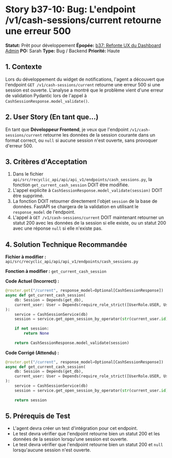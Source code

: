 # Story b37-10: Bug: L'endpoint /v1/cash-sessions/current retourne une erreur 500

**Statut:** Prêt pour développement
**Épopée:** [b37: Refonte UX du Dashboard Admin](./epic-b37-refonte-ux-admin.md)
**PO:** Sarah
**Type:** Bug / Backend
**Priorité:** Haute

## 1. Contexte

Lors du développement du widget de notifications, l'agent a découvert que l'endpoint `GET /v1/cash-sessions/current` retourne une erreur 500 si une session est ouverte. L'analyse a montré que le problème vient d'une erreur de validation Pydantic lors de l'appel à `CashSessionResponse.model_validate()`.

## 2. User Story (En tant que...)

En tant que **Développeur Frontend**, je veux que l'endpoint `/v1/cash-sessions/current` retourne les données de la session courante dans un format correct, ou `null` si aucune session n'est ouverte, sans provoquer d'erreur 500.

## 3. Critères d'Acceptation

1.  Dans le fichier `api/src/recyclic_api/api/api_v1/endpoints/cash_sessions.py`, la fonction `get_current_cash_session` DOIT être modifiée.
2.  L'appel explicite à `CashSessionResponse.model_validate(session)` DOIT être supprimé.
3.  La fonction DOIT retourner directement l'objet `session` de la base de données. FastAPI se chargera de la validation en utilisant le `response_model` de l'endpoint.
4.  L'appel à `GET /v1/cash-sessions/current` DOIT maintenant retourner un statut 200 avec les données de la session si elle existe, ou un statut 200 avec une réponse `null` si elle n'existe pas.

## 4. Solution Technique Recommandée

**Fichier à modifier :** `api/src/recyclic_api/api/api_v1/endpoints/cash_sessions.py`

**Fonction à modifier :** `get_current_cash_session`

**Code Actuel (Incorrect) :**
```python
@router.get("/current", response_model=Optional[CashSessionResponse])
async def get_current_cash_session(
    db: Session = Depends(get_db),
    current_user: User = Depends(require_role_strict([UserRole.USER, UserRole.ADMIN, UserRole.SUPER_ADMIN]))
):
    service = CashSessionService(db)
    session = service.get_open_session_by_operator(str(current_user.id))
    
    if not session:
        return None
    
    return CashSessionResponse.model_validate(session)
```

**Code Corrigé (Attendu) :**
```python
@router.get("/current", response_model=Optional[CashSessionResponse])
async def get_current_cash_session(
    db: Session = Depends(get_db),
    current_user: User = Depends(require_role_strict([UserRole.USER, UserRole.ADMIN, UserRole.SUPER_ADMIN]))
):
    service = CashSessionService(db)
    session = service.get_open_session_by_operator(str(current_user.id))
    
    return session
```

## 5. Prérequis de Test

- L'agent devra créer un test d'intégration pour cet endpoint.
- Le test devra vérifier que l'endpoint retourne bien un statut 200 et les données de la session lorsqu'une session est ouverte.
- Le test devra vérifier que l'endpoint retourne bien un statut 200 et `null` lorsqu'aucune session n'est ouverte.
